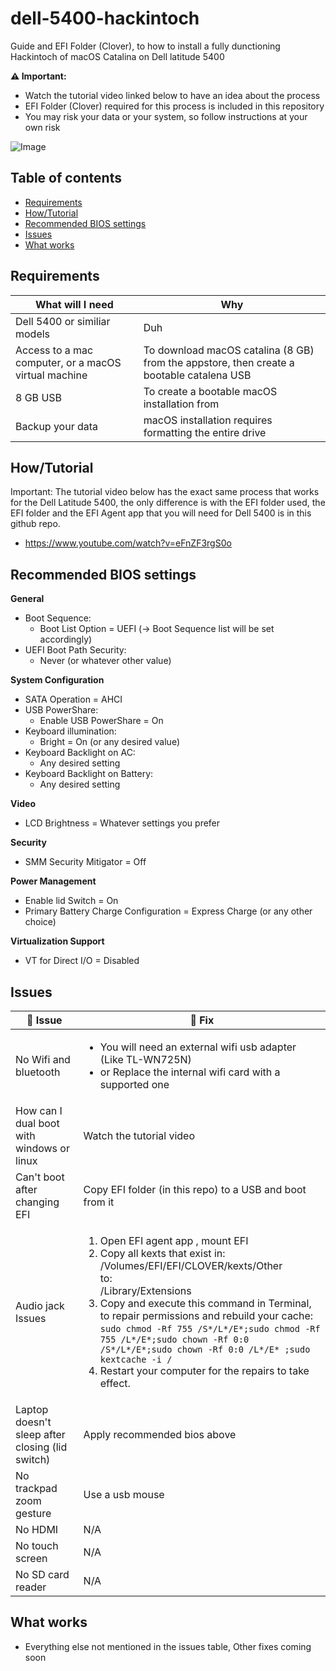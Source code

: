 # dell-5400-hackintoch

Guide and EFI Folder (Clover), to how to install a fully dunctioning Hackintoch of macOS Catalina on Dell latitude 5400

**:warning: Important:**
- Watch the tutorial video linked below to have an idea about the process
- EFI Folder (Clover) required for this process is included in this repository
- You may risk your data or your system, so follow instructions at your own risk

![Image](https://i.imgur.com/OtSV3bk.png)

## Table of contents

- [Requirements](#requirements)
- [How/Tutorial](#howtutorial)
- [Recommended BIOS settings](#recommended-bios-settings)
- [Issues](#issues)
- [What works](#what-works)

## Requirements

What will I need | Why
------------ | -------------
Dell 5400 or similiar models | Duh
Access to a mac computer, or a macOS virtual machine | To download macOS catalina (8 GB) from the appstore, then create a bootable catalena USB
8 GB USB | To create a bootable macOS installation from
Backup your data | macOS installation requires formatting the entire drive

## How/Tutorial

Important: The tutorial video below has the exact same process that works for the Dell Latitude 5400, the only difference is with the EFI folder used, the EFI folder and the EFI Agent app that you will need for Dell 5400 is in this github repo.

- https://www.youtube.com/watch?v=eFnZF3rgS0o

## Recommended BIOS settings

**General**
- Boot Sequence:
    - Boot List Option = UEFI (-> Boot Sequence list will be set accordingly) 
- UEFI Boot Path Security:
    - Never (or whatever other value)

**System Configuration**
- SATA Operation = AHCI
- USB PowerShare:
    - Enable USB PowerShare = On 
- Keyboard illumination:
    - Bright = On (or any desired value) 
- Keyboard Backlight on AC:
    - Any desired setting 
- Keyboard Backlight on Battery:
    - Any desired setting

**Video**
- LCD Brightness = Whatever settings you prefer

**Security**
- SMM Security Mitigator = Off

**Power Management**
- Enable lid Switch = On
- Primary Battery Charge Configuration = Express Charge (or any other choice) 

**Virtualization Support**
- VT for Direct I/O = Disabled 


## Issues

:construction: Issue | :wrench: Fix
------------ | -------------
No Wifi and bluetooth | <ul><li>You will need an external wifi usb adapter (Like TL-WN725N)</li><li>or Replace the internal wifi card with a supported one</li></ul>
How can I dual boot with windows or linux | Watch the tutorial video
Can't boot after changing EFI | Copy EFI folder (in this repo) to a USB and boot from it
Audio jack Issues | <ol><li>Open EFI agent app , mount EFI</li><li>Copy all kexts that exist in: <br/>/Volumes/EFI/EFI/CLOVER/kexts/Other<br/>to:<br/>/Library/Extensions</li><li> Copy and execute this command in Terminal, to repair permissions and rebuild your cache:<br/>``` sudo chmod -Rf 755 /S*/L*/E*;sudo chmod -Rf 755 /L*/E*;sudo chown -Rf 0:0 /S*/L*/E*;sudo chown -Rf 0:0 /L*/E* ;sudo kextcache -i /  ```<br/> </li>  <li>Restart your computer for the repairs to take effect.</li></ol>
Laptop doesn't sleep after closing (lid switch) | Apply recommended bios above
No trackpad zoom​ gesture | Use a usb mouse
No HDMI | N/A
No touch screen | N/A
No SD card reader | N/A

## What works

- Everything else not mentioned in the issues table, Other fixes coming soon
